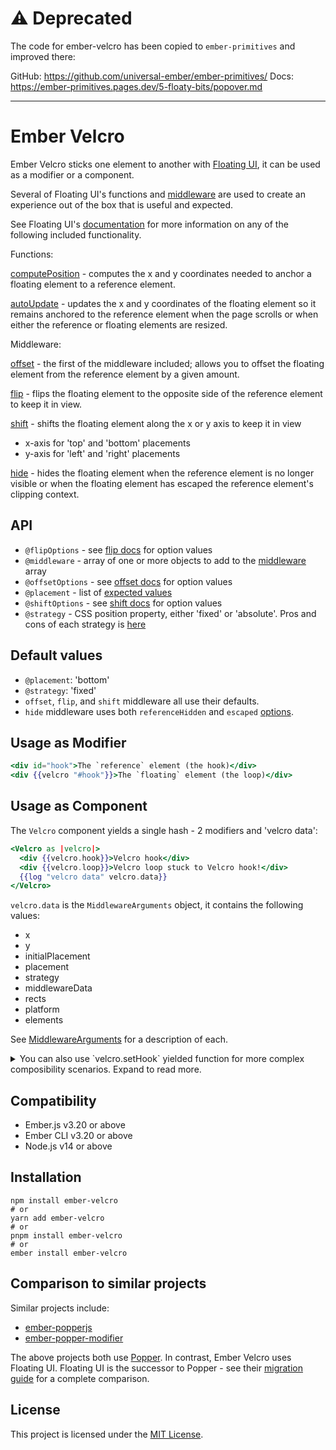 # ⚠️ Deprecated

The code for ember-velcro has been copied to `ember-primitives` and improved there:

GitHub: https://github.com/universal-ember/ember-primitives/
Docs: https://ember-primitives.pages.dev/5-floaty-bits/popover.md

---------------------------------------

Ember Velcro
==============================================================================

Ember Velcro sticks one element to another with [Floating UI](https://floating-ui.com/), it can be used as a modifier or a component.

Several of Floating UI's functions and [middleware](https://floating-ui.com/docs/middleware) are used to create an experience out of the box that is useful and expected.

See Floating UI's [documentation](https://floating-ui.com/docs/getting-started) for more information on any of the following included functionality.

Functions:

[computePosition](https://floating-ui.com/docs/computePosition) - computes the x and y coordinates needed to anchor a floating element to a reference element.

[autoUpdate](https://floating-ui.com/docs/autoUpdate) - updates the x and y coordinates of the floating element so it remains anchored to the reference element when the page scrolls or when either the reference or floating elements are resized.

Middleware:

[offset](https://floating-ui.com/docs/offset) - the first of the middleware included; allows you to offset the floating element from the reference element by a given amount.

[flip](https://floating-ui.com/docs/flip) - flips the floating element to the opposite side of the reference element to keep it in view.

[shift](https://floating-ui.com/docs/shift) - shifts the floating element along the x or y axis to keep it in view
* x-axis for 'top' and 'bottom' placements
* y-axis for 'left' and 'right' placements

[hide](https://floating-ui.com/docs/hide) - hides the floating element when the reference element is no longer visible or when the floating element has escaped the reference element's clipping context.


API
------------------------------------------------------------------------------

* `@flipOptions` - see [flip docs](https://floating-ui.com/docs/flip) for option values
* `@middleware` - array of one or more objects to add to the [middleware](https://floating-ui.com/docs/middleware) array
* `@offsetOptions` - see [offset docs](https://floating-ui.com/docs/offset) for option values
* `@placement` - list of [expected values](https://floating-ui.com/docs/computeposition#placement)
* `@shiftOptions` - see [shift docs](https://floating-ui.com/docs/shift) for option values
* `@strategy` - CSS position property, either 'fixed' or 'absolute'. Pros and cons of each strategy is [here](https://floating-ui.com/docs/computePosition#strategy)


Default values
------------------------------------------------------------------------------

* `@placement`: 'bottom'
* `@strategy`: 'fixed'
* `offset`, `flip`, and `shift` middleware all use their defaults.
* `hide` middleware uses both `referenceHidden` and `escaped` [options](https://floating-ui.com/docs/hide#options).

Usage as Modifier
------------------------------------------------------------------------------

```hbs
<div id="hook">The `reference` element (the hook)</div>
<div {{velcro "#hook"}}>The `floating` element (the loop)</div>
```

Usage as Component
------------------------------------------------------------------------------

The `Velcro` component yields a single hash - 2 modifiers and 'velcro data':

```hbs
<Velcro as |velcro|>
  <div {{velcro.hook}}>Velcro hook</div>
  <div {{velcro.loop}}>Velcro loop stuck to Velcro hook!</div>
  {{log "velcro data" velcro.data}}
</Velcro>
```

`velcro.data` is the `MiddlewareArguments` object, it contains the following values:

* x
* y
* initialPlacement
* placement
* strategy
* middlewareData
* rects
* platform
* elements

See [MiddlewareArguments](https://floating-ui.com/docs/middleware#middlewarearguments) for a description of each.

<details>
 <summary>You can also use `velcro.setHook` yielded function for more complex composibility scenarios. Expand to read more.</summary>

## `setHook`

Imagine you're writing a dropdown component with ember-velcro. You want to yield a `trigger` modifier that does two things:
1. sets an element as the "hook" for ember-velcro
2. attaches a click handler to toggle between the open/closed states

Without the yielded `setHook` function, this would not be possible. With `setHook` however, we can pass that function to the modifier, and the modifier can call that function with the element.

Such a dropdown component might look something like this:

```gjs
let myModifier = modifier((element, [setHook, handler]) => {
  // call ember-velcro's setHook
  setHook(element);

  // other custom logic
  element.addEventListener('click', handler);

  return () => {
    element.removeEventListener('click', handler);
  };
});

<template>
  <Velcro as |velcro|>
    {{yield (hash
      trigger=(modifier myModifier velcro.setHook onClick)
    )}}
  </Velcro>
</template>
```

This is needed because, at the time of writing, there's no way in ember to combine two existing modifiers into a single one. You can check the relevant [pull request](https://github.com/CrowdStrike/ember-velcro/pull/186) for more information.


</details>

Compatibility
------------------------------------------------------------------------------

* Ember.js v3.20 or above
* Ember CLI v3.20 or above
* Node.js v14 or above


Installation
------------------------------------------------------------------------------

```
npm install ember-velcro
# or
yarn add ember-velcro
# or
pnpm install ember-velcro
# or
ember install ember-velcro
```

Comparison to similar projects
------------------------------------------------------------------------------

Similar projects include:

* [ember-popperjs](https://github.com/NullVoxPopuli/ember-popperjs)
* [ember-popper-modifier](https://github.com/adopted-ember-addons/ember-popper-modifier)

The above projects both use [Popper](https://popper.js.org/). In contrast, Ember Velcro uses Floating UI. Floating UI is the successor to Popper - see their [migration guide](https://floating-ui.com/docs/migration) for a complete comparison.

License
------------------------------------------------------------------------------

This project is licensed under the [MIT License](LICENSE.md).
